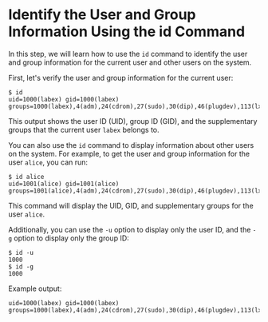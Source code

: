 # Identify the User and Group Information Using the id Command

In this step, we will learn how to use the `id` command to identify the user and group information for the current user and other users on the system.

First, let's verify the user and group information for the current user:

```
$ id
uid=1000(labex) gid=1000(labex) groups=1000(labex),4(adm),24(cdrom),27(sudo),30(dip),46(plugdev),113(lxd),128(sambashare)
```

This output shows the user ID (UID), group ID (GID), and the supplementary groups that the current user `labex` belongs to.

You can also use the `id` command to display information about other users on the system. For example, to get the user and group information for the user `alice`, you can run:

```
$ id alice
uid=1001(alice) gid=1001(alice) groups=1001(alice),4(adm),24(cdrom),27(sudo),30(dip),46(plugdev),113(lxd),128(sambashare)
```

This command will display the UID, GID, and supplementary groups for the user `alice`.

Additionally, you can use the `-u` option to display only the user ID, and the `-g` option to display only the group ID:

```
$ id -u
1000
$ id -g
1000
```

Example output:

```
uid=1000(labex) gid=1000(labex) groups=1000(labex),4(adm),24(cdrom),27(sudo),30(dip),46(plugdev),113(lxd),128(sambashare)
```
